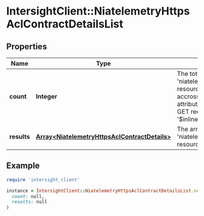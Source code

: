 # IntersightClient::NiatelemetryHttpsAclContractDetailsList

## Properties

| Name | Type | Description | Notes |
| ---- | ---- | ----------- | ----- |
| **count** | **Integer** | The total number of &#39;niatelemetry.HttpsAclContractDetails&#39; resources matching the request, accross all pages. The &#39;Count&#39; attribute is included when the HTTP GET request includes the &#39;$inlinecount&#39; parameter. | [optional] |
| **results** | [**Array&lt;NiatelemetryHttpsAclContractDetails&gt;**](NiatelemetryHttpsAclContractDetails.md) | The array of &#39;niatelemetry.HttpsAclContractDetails&#39; resources matching the request. | [optional] |

## Example

```ruby
require 'intersight_client'

instance = IntersightClient::NiatelemetryHttpsAclContractDetailsList.new(
  count: null,
  results: null
)
```

